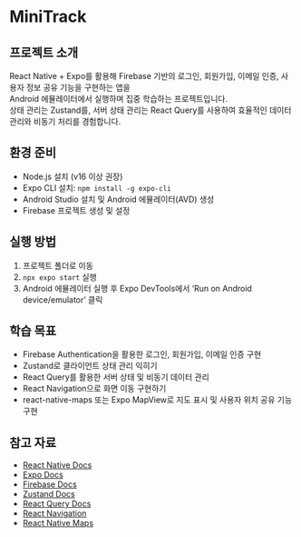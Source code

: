 # MiniTrack

## 프로젝트 소개
React Native + Expo를 활용해 Firebase 기반의 로그인, 회원가입, 이메일 인증, 사용자 정보 공유 기능을 구현하는 앱을  
Android 에뮬레이터에서 실행하며 집중 학습하는 프로젝트입니다.  
상태 관리는 Zustand를, 서버 상태 관리는 React Query를 사용하여 효율적인 데이터 관리와 비동기 처리를 경험합니다.

## 환경 준비
- Node.js 설치 (v16 이상 권장)  
- Expo CLI 설치: `npm install -g expo-cli`  
- Android Studio 설치 및 Android 에뮬레이터(AVD) 생성  
- Firebase 프로젝트 생성 및 설정

## 실행 방법
1. 프로젝트 폴더로 이동  
2. `npx expo start` 실행  
3. Android 에뮬레이터 실행 후 Expo DevTools에서 ‘Run on Android device/emulator’ 클릭

## 학습 목표
- Firebase Authentication을 활용한 로그인, 회원가입, 이메일 인증 구현  
- Zustand로 클라이언트 상태 관리 익히기  
- React Query를 활용한 서버 상태 및 비동기 데이터 관리  
- React Navigation으로 화면 이동 구현하기  
- react-native-maps 또는 Expo MapView로 지도 표시 및 사용자 위치 공유 기능 구현

## 참고 자료
- [React Native Docs](https://reactnative.dev/)  
- [Expo Docs](https://docs.expo.dev/)  
- [Firebase Docs](https://firebase.google.com/docs)  
- [Zustand Docs](https://docs.pmnd.rs/zustand/getting-started/introduction)  
- [React Query Docs](https://tanstack.com/query/latest)  
- [React Navigation](https://reactnavigation.org/)  
- [React Native Maps](https://github.com/react-native-maps/react-native-maps)
